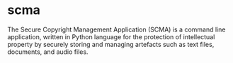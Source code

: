 # scma
The Secure Copyright Management Application (SCMA) is a command line application,  written in Python language for the protection of intellectual property by securely storing  and managing artefacts such as text files, documents, and audio files. 
